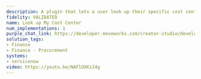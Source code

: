 ```yaml
---
description: A plugin that lets a user look up their specific cost center.
fidelity: VALIDATED
name: Look up My Cost Center
num_implementations: 1
purple_chat_link: https://developer.moveworks.com/creator-studio/developer-tools/purple-chat-builder/?workspace=%7B%22title%22%3A%22My+Workspace%22%2C%22botSettings%22%3A%7B%7D%2C%22mocks%22%3A%5B%7B%22id%22%3A6991%2C%22title%22%3A%22Mock+1%22%2C%22transcript%22%3A%7B%22settings%22%3A%7B%22colorStyle%22%3A%22LIGHT%22%2C%22startTime%22%3A%2211%3A43+AM%22%2C%22defaultPerson%22%3A%22GWEN%22%2C%22editable%22%3Atrue%7D%2C%22messages%22%3A%5B%7B%22from%22%3A%22USER%22%2C%22text%22%3A%22What+are+the+details+of+my+cost+center%3F%22%7D%2C%7B%22from%22%3A%22ANNOTATION%22%2C%22text%22%3A%22%3Cp%3E%E2%9C%85+Working+on+%3Cb%3EMy+Cost+Center%3C%2Fb%3E%3Cbr%3E%E2%8F%B3+Calling+Plugin+%3Cb%3ELookup+My+Cost+Center%3C%2Fb%3E%3C%2Fp%3E%22%7D%2C%7B%22from%22%3A%22BOT%22%2C%22text%22%3A%22Your+cost+center+details+are+as+follows%3A%3Cbr%3E%3Cb%3EID%3A%3C%2Fb%3E+CC-1001%3Cbr%3E%3Cb%3EName%3A%3C%2Fb%3E+Marketing%3Cbr%3E%3Cb%3EManager%3A%3C%2Fb%3E+Jane+Doe%3Cbr%3E%3Cb%3EBudget%3A%3C%2Fb%3E+%24250%2C000%3Cbr%3E%3Cb%3ESpent%3A%3C%2Fb%3E+%24150%2C000%3Cbr%3E%3Cb%3ERemaining%3A%3C%2Fb%3E+%24100%2C000%22%7D%5D%7D%7D%5D%7D
solution_tags:
- Finance
- Finance - Procurement
systems:
- servicenow
video: https://youtu.be/NAFlOXKzJ4g
---
```

